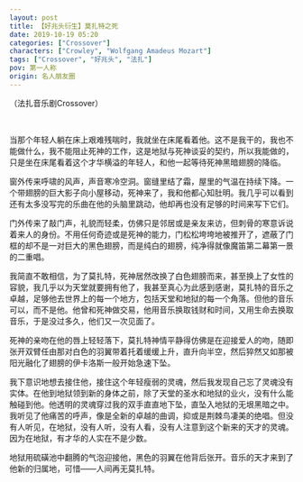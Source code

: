 ```yaml
---
layout: post
title: 【好兆头衍生】莫扎特之死
date: 2019-10-19 05:20
categories: ["Crossover"]
characters: ["Crowley", "Wolfgang Amadeus Mozart"]
tags: ["Crossover", "好兆头", "法扎"]
pov: 第一人称
origin: 名人朋友圈
---
```


（法扎音乐剧Crossover）

<br>

当那个年轻人躺在床上艰难残喘时，我就坐在床尾看着他。这不是我干的，我也不能做什么，我不能阻止死神的工作，这是地狱与死神谈妥的契约，所以我能做的，只是坐在床尾看着这个才华横溢的年轻人，和他一起等待死神黑暗翅膀的降临。

窗外传来呼啸的风声，声音寒冷空洞。窗缝里结了霜，屋里的气温在持续下降。一个带翅膀的巨大影子向小屋移动，死神来了，我和他都心知肚明。我几乎可以看到还有太多没写完的乐曲在他的头脑里跳动，他却再也没有足够的时间来写下它们。

门外传来了敲门声，礼貌而轻柔，仿佛只是邻居或是亲友来访，但刺骨的寒意诉说着来人的身份。不用任何奇迹或是死神的能力，门松松垮垮地被推开了，遮蔽了门框的却不是一对巨大的黑色翅膀，而是纯白的翅膀，纯净得就像魔笛第二幕第一景的二重唱。

我简直不敢相信，为了莫扎特，死神居然改换了白色翅膀而来，甚至换上了女性的容貌，我几乎以为天堂就要拥有他了，我甚至真心为此感到感谢，莫扎特的音乐之卓越，足够他去世界上的每一个地方，包括天堂和地狱的每一个角落。但他的音乐可以，而不是他。他曾和死神做交易，他用音乐换取钱财和时间，又用生命去换取音乐，于是没过多久，他们又一次见面了。

死神的亲吻在他的唇上轻轻落下，莫扎特神情平静得仿佛是在迎接爱人的吻，随即张开双臂任由那对白色的羽翼带着托着缓缓上升，直升向半空，然后猝然又如那被阳光融化了翅膀的伊卡洛斯一般开始急速下坠。

我下意识地想去接住他，接住这个年轻瘦弱的灵魂，然后我发现自己忘了灵魂没有实体。在他到地狱领到新的身体之前，除了天堂的圣水和地狱的业火，没有什么能触碰到他。他透明的灵魂穿过我的双手直直地下坠，直坠入地狱的无垠黑暗之中。我听见了他痛苦的呼声，像是全新的卓越的曲调，抑或是荆棘鸟凄美的绝唱。但没有人听见，在地狱，没有人听，没有人看，没有人注意到这个新来的天才的灵魂。因为在地狱，有才华的人实在不是少数。

地狱用硫磺池中翻腾的气泡迎接他，黑色的羽翼在他背后张开。音乐的天才来到了他新的归属地，可惜——人间再无莫扎特。
